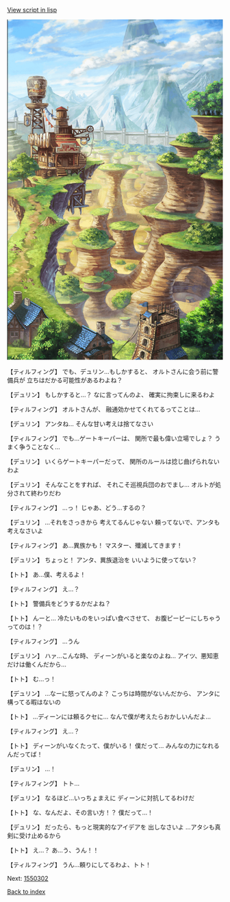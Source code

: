 [View script in lisp](../scripts/1550102.txt)

![005_Wilderness.png](../images/backgrounds/005_Wilderness.png)

【ティルフィング】
でも、デュリン…もしかすると、
オルトさんに会う前に警備兵が
立ちはだかる可能性があるわよね？

【デュリン】
もしかすると…？
なに言ってんのよ、
確実に拘束しに来るわよ

【ティルフィング】
オルトさんが、
融通効かせてくれてるってことは…

【デュリン】
アンタね…
そんな甘い考えは捨てなさい

【ティルフィング】
でも…ゲートキーパーは、
関所で最も偉い立場でしょ？
うまく争うことなく…

【デュリン】
いくらゲートキーパーだって、
関所のルールは捻じ曲げられないわよ

【デュリン】
そんなことをすれば、
それこそ巡視兵団のおでまし…
オルトが処分されて終わりだわ

【ティルフィング】
…っ！
じゃあ、どう…するの？

【デュリン】
…それをさっきから
考えてるんじゃない
頼ってないで、アンタも考えなさいよ

【ティルフィング】
あ…異族かも！
マスター、殲滅してきます！

【デュリン】
ちょっと！
アンタ、異族退治を
いいように使ってない？

【トト】
あ…僕、考えるよ！

【ティルフィング】
え…？

【トト】
警備兵をどうするかだよね？

【トト】
んーと…
冷たいものをいっぱい食べさせて、
お腹ピーピーにしちゃうってのは！？

【ティルフィング】
…うん

【デュリン】
ハァ…こんな時、
ディーンがいると楽なのよね…
アイツ、悪知恵だけは働くんだから…

【トト】
む…っ！

【デュリン】
…なーに怒ってんのよ？
こっちは時間がないんだから、
アンタに構ってる暇はないの

【トト】
…ディーンには頼るクセに…
なんで僕が考えたらおかしいんだよ…

【ティルフィング】
え…？

【トト】
ディーンがいなくたって、僕がいる！
僕だって…
みんなの力になれるんだってば！

【デュリン】
…！

【ティルフィング】
トト…

【デュリン】
なるほど…いっちょまえに
ディーンに対抗してるわけだ

【トト】
な、なんだよ、その言い方！？
僕だって…！

【デュリン】
だったら、もっと現実的なアイデアを
出しなさいよ
…アタシも真剣に受け止めるから

【トト】
え…？
あ…う、うん！！

【ティルフィング】
うん…頼りにしてるわよ、トト！

Next: [1550302](1550302.md)

[Back to index](index.md)
